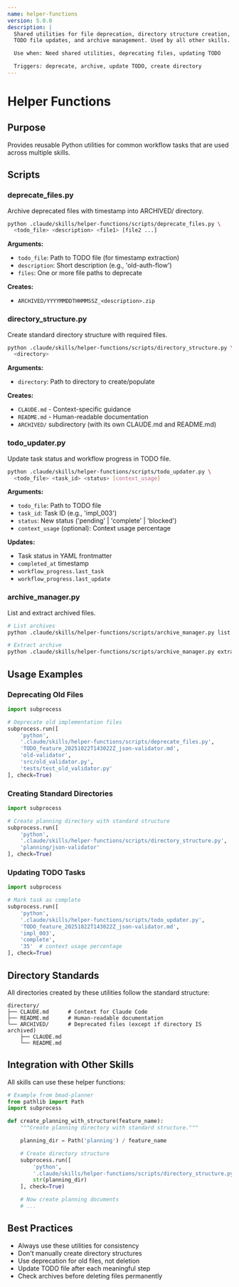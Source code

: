 ```yaml
---
name: helper-functions
version: 5.0.0
description: |
  Shared utilities for file deprecation, directory structure creation,
  TODO file updates, and archive management. Used by all other skills.

  Use when: Need shared utilities, deprecating files, updating TODO

  Triggers: deprecate, archive, update TODO, create directory
---
```


# Helper Functions

## Purpose

Provides reusable Python utilities for common workflow tasks that are used
across multiple skills.

## Scripts

### deprecate_files.py

Archive deprecated files with timestamp into ARCHIVED/ directory.

```bash
python .claude/skills/helper-functions/scripts/deprecate_files.py \
  <todo_file> <description> <file1> [file2 ...]
```

**Arguments:**
- `todo_file`: Path to TODO file (for timestamp extraction)
- `description`: Short description (e.g., 'old-auth-flow')
- `files`: One or more file paths to deprecate

**Creates:**
- `ARCHIVED/YYYYMMDDTHHMMSSZ_<description>.zip`

### directory_structure.py

Create standard directory structure with required files.

```bash
python .claude/skills/helper-functions/scripts/directory_structure.py \
  <directory>
```

**Arguments:**
- `directory`: Path to directory to create/populate

**Creates:**
- `CLAUDE.md` - Context-specific guidance
- `README.md` - Human-readable documentation
- `ARCHIVED/` subdirectory (with its own CLAUDE.md and README.md)

### todo_updater.py

Update task status and workflow progress in TODO file.

```bash
python .claude/skills/helper-functions/scripts/todo_updater.py \
  <todo_file> <task_id> <status> [context_usage]
```

**Arguments:**
- `todo_file`: Path to TODO file
- `task_id`: Task ID (e.g., 'impl_003')
- `status`: New status ('pending' | 'complete' | 'blocked')
- `context_usage` (optional): Context usage percentage

**Updates:**
- Task status in YAML frontmatter
- `completed_at` timestamp
- `workflow_progress.last_task`
- `workflow_progress.last_update`

### archive_manager.py

List and extract archived files.

```bash
# List archives
python .claude/skills/helper-functions/scripts/archive_manager.py list [directory]

# Extract archive
python .claude/skills/helper-functions/scripts/archive_manager.py extract <archive> [output_dir]
```

## Usage Examples

### Deprecating Old Files

```python
import subprocess

# Deprecate old implementation files
subprocess.run([
    'python',
    '.claude/skills/helper-functions/scripts/deprecate_files.py',
    'TODO_feature_20251022T143022Z_json-validator.md',
    'old-validator',
    'src/old_validator.py',
    'tests/test_old_validator.py'
], check=True)
```

### Creating Standard Directories

```python
import subprocess

# Create planning directory with standard structure
subprocess.run([
    'python',
    '.claude/skills/helper-functions/scripts/directory_structure.py',
    'planning/json-validator'
], check=True)
```

### Updating TODO Tasks

```python
import subprocess

# Mark task as complete
subprocess.run([
    'python',
    '.claude/skills/helper-functions/scripts/todo_updater.py',
    'TODO_feature_20251022T143022Z_json-validator.md',
    'impl_003',
    'complete',
    '35'  # context usage percentage
], check=True)
```

## Directory Standards

All directories created by these utilities follow the standard structure:

```
directory/
├── CLAUDE.md      # Context for Claude Code
├── README.md      # Human-readable documentation
└── ARCHIVED/      # Deprecated files (except if directory IS archived)
    ├── CLAUDE.md
    └── README.md
```

## Integration with Other Skills

All skills can use these helper functions:

```python
# Example from bmad-planner
from pathlib import Path
import subprocess

def create_planning_with_structure(feature_name):
    """Create planning directory with standard structure."""

    planning_dir = Path('planning') / feature_name

    # Create directory structure
    subprocess.run([
        'python',
        '.claude/skills/helper-functions/scripts/directory_structure.py',
        str(planning_dir)
    ], check=True)

    # Now create planning documents
    # ...
```

## Best Practices

- Always use these utilities for consistency
- Don't manually create directory structures
- Use deprecation for old files, not deletion
- Update TODO file after each meaningful step
- Check archives before deleting files permanently
